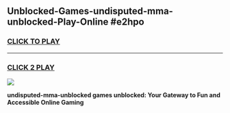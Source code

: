 
## Unblocked-Games-undisputed-mma-unblocked-Play-Online #e2hpo
<h3>
<a href="https://news.freeplayer.one?title=undisputed-mma-unblocked&ref=3">CLICK TO PLAY</a></h3>
<hr>

<h3>
<a href="https://news.freeplayer.one?title=undisputed-mma-unblocked&ref=3">CLICK 2 PLAY</a>
  
</h3>

<a href="https://news.freeplayer.one?title=undisputed-mma-unblocked&ref=3"><img src="https://clearcache.store/games.png"></a>


**undisputed-mma-unblocked games unblocked: Your Gateway to Fun and Accessible Online Gaming**
